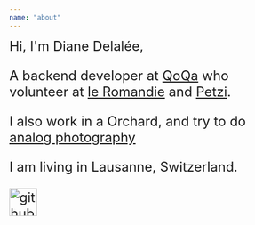 ```yaml
---
name: "about"
---
```

<div class="about" style="font-size: 1.5rem">
Hi, I'm Diane Delalée,

A backend developer at [QoQa](https://www.qoqa.ch/fr) who volunteer at [le Romandie](https://www.leromandie.ch/) and [Petzi](https://www.petzi.ch/fr/association/a-propos-de-petzi/). 

I also work in a Orchard, and try to do [analog photography](https://www.instagram.com/fixie_des_alpes/)

I am living in Lausanne, Switzerland.

[<img src="https://images.icon-icons.com/3685/PNG/512/github_logo_icon_229278.png" alt="github logo" width="50"/>](https://github.com/dianedelallee)

</div>
